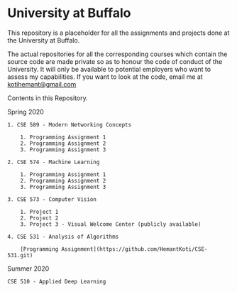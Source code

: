 # University at Buffalo

This repository is a placeholder for all the assignments and projects done at the University at Buffalo.

The actual repositories for all the corresponding courses which contain the source code are made private so as to honour the code of conduct of the University. It will only be available to potential employers who want to assess my capabilities. If you want to look at the code, email me at kotihemant@gmail.com

Contents in this Repository.

Spring 2020

    1. CSE 589 - Modern Networking Concepts

        1. Programming Assignment 1
        2. Programming Assignment 2
        3. Programming Assignment 3

    2. CSE 574 - Machine Learning
    
        1. Programming Assignment 1
        2. Programming Assignment 2
        3. Programming Assignment 3

    3. CSE 573 - Computer Vision

        1. Project 1
        2. Project 2
        3. Project 3 - Visual Welcome Center (publicly available)

    4. CSE 531 - Analysis of Algorithms

        [Programming Assignment](https://github.com/HemantKoti/CSE-531.git)


Summer 2020

    CSE 510 - Applied Deep Learning
